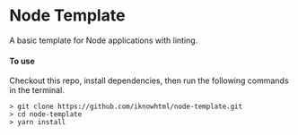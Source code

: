 # Node Template
A basic template for Node applications with linting.

#### To use
Checkout this repo, install dependencies, then run the following commands in the terminal.

```
> git clone https://github.com/iknowhtml/node-template.git
> cd node-template
> yarn install
```
